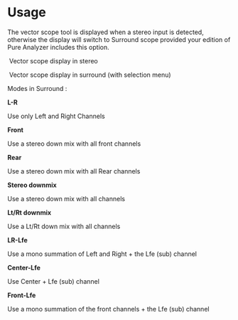 # Usage
The vector scope tool is displayed when a stereo input is detected, otherwise the display will switch
to <link type="document" target="Surround scope">Surround scope</link> provided your edition of Pure
Analyzer includes this option.

<image name="Vector Scope"
filename="C:\Sources\Flux\FluxtAnalyzer\Software\FluxTAnalyzer\Documents\graphics\New Screenshots\added\Vector Scope.png"></image>
Vector scope display in stereo

<image name="Vector-Scope-SR"
filename="C:\Sources\Flux\FluxtAnalyzer\Software\FluxTAnalyzer\Documents\graphics\New Screenshots\added\Vector-Scope-SR.png"></image>
Vector scope display in surround (with selection menu)

Modes in Surround :
<image name="Vector-Scope-SR-Menu"
filename="C:\Sources\Flux\FluxtAnalyzer\Software\FluxTAnalyzer\Documents\graphics\New Screenshots\added\Vector-Scope-SR-Menu.png"></image>

**L-R**

Use only Left and Right <link type="document" target="Channels">Channels</link>

**Front**

Use a stereo down mix with all front channels

**Rear**

Use a stereo down mix with all Rear channels

**Stereo downmix**

Use a stereo down mix with all channels

**Lt/Rt downmix**

Use a Lt/Rt down mix with all channels

**LR-Lfe**

Use a mono summation of Left and Right + the Lfe (sub) channel

**Center-Lfe**

Use Center + Lfe (sub) channel

**Front-Lfe**

Use a mono summation of the front channels + the Lfe (sub) channel


